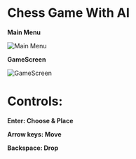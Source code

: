 # Chess Game With AI

**Main Menu**

![Main Menu](https://github.com/creatornadiran/Chess-Game-With-AI/blob/main/Screenshots/1.PNG?raw=true)

**GameScreen**

![GameScreen](https://github.com/creatornadiran/Chess-Game-With-AI/blob/main/Screenshots/2.PNG?raw=true)



# Controls:
**Enter: Choose & Place**

**Arrow keys: Move**

**Backspace: Drop**
